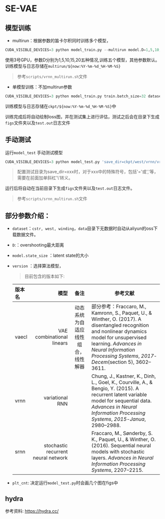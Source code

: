# SE-VAE

## 模型训练

- multirun：根据参数的笛卡尔积同时训练多个模型，
``` python
CUDA_VISIBLE_DEVICES=3 python model_train.py --multirun model.D=1,5,10,15,20 dataset=west model.k_size=16 model.dynamic.num_linears=8
```
 使用3号GPU，参数D分别为1,5,10,15,20五种情况,训练五个模型，其他参数默认。训练模型与日志存储在```multirun/${now:%Y-%m-%d_%H-%M-%S}```

> 参考```scripts/vrnn_multirun.sh```文件

 - 单模型训练：不加multirun参数

``` python
CUDA_VISIBLE_DEVICES=3 python model_train.py train.batch_size=32 dataset=winding model.D=1
```
训练模型与日志存储在```ckpt/${now:%Y-%m-%d_%H-%M-%S}```中

训练完成后将自动绘制loss图，并在测试集上进行评估，测试之后会在目录下生成```figs```文件夹以及```test.out```日志文件

## 手动测试
运行```model_test``` 手动测试模型
``` python
CUDA_VISIBLE_DEVICES=3 python model_test.py 'save_dir=ckpt/west/vrnn/vrnn_model.D\=3/2020-12-03_07-20-37' dataset=winding model.k_size=16 model.dynamic.num_linears=8 model.D=25
```
> 配置测试目录为save_dir=xxx时，对于xxx中的特殊符号，包括'='或','等，需要在前面加单斜杠'\\'转义。

运行后将自动在当前目录下生成```figs```文件夹以及```test.out```日志文件。

> 参考```scripts/srnn_multirun.sh```文件

## 部分参数介绍：
- ```dataset```：```cstr, west, winding```，```data```目录下无数据时自动从aliyun的oss下载数据文件。

- ```D```:：overshooting最大距离

- ```model.state_size``` ：latent state的大小

- ```version``` ：选择算法模型，
    
    > 目前包含的版本如下:
    
    | 版本名      |   模型   |   备注   | 参考文献 |
    | :-------- | --------:| :------: | --------- |
    | vaecl   |  VAE combinational linears  |   动态系统为自适应线性组合，线性解器 | 部分参考：Fraccaro, M., Kamronn, S., Paquet, U., & Winther, O. (2017). A disentangled recognition and nonlinear dynamics model for unsupervised learning. *Advances in Neural Information Processing Systems*, *2017*-*Decem*(section 5), 3602–3611. |
    | vrnn | variational RNN |  | Chung, J., Kastner, K., Dinh, L., Goel, K., Courville, A., & Bengio, Y. (2015). A recurrent latent variable model for sequential data. *Advances in Neural Information Processing Systems*, *2015*-*Janua*, 2980–2988. |
    | srnn | stochastic recurrent neural network |  | Fraccaro, M., Sønderby, S. K., Paquet, U., & Winther, O. (2016). Sequential neural models with stochastic layers. *Advances in Neural Information Processing Systems*, 2207–2215. |
    
- ```plt_cnt```: 决定运行```model_test.py```时会画几个图在figs中
## hydra  
参考资料: https://hydra.cc/
